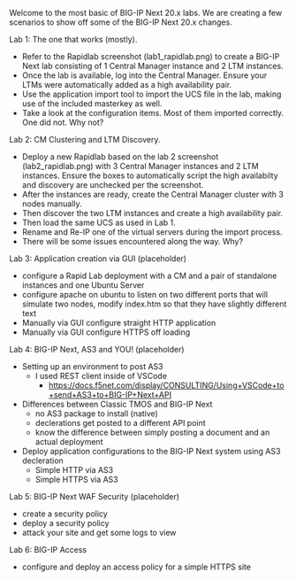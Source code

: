 Welcome to the most basic of BIG-IP Next 20.x labs. We are creating a few scenarios to show off some of the BIG-IP Next 20.x changes. 

Lab 1: The one that works (mostly). 
- Refer to the Rapidlab screenshot (lab1_rapidlab.png) to create a BIG-IP Next lab consisting of 1 Central Manager instance and 2 LTM instances.
- Once the lab is available, log into the Central Manager. Ensure your LTMs were automatically added as a high availability pair.
- Use the application import tool to import the UCS file in the lab, making use of the included masterkey as well.
- Take a look at the configuration items. Most of them imported correctly. One did not. Why not?

Lab 2: CM Clustering and LTM Discovery.
- Deploy a new Rapidlab based on the lab 2 screenshot (lab2_rapidlab.png) with 3 Central Manager instances and 2 LTM instances. Ensure the boxes to automatically script the high availabilty and discovery are unchecked per the screenshot.
- After the instances are ready, create the Central Manager cluster with 3 nodes manually.
- Then discover the two LTM instances and create a high availability pair.
- Then load the same UCS as used in Lab 1.
- Rename and Re-IP one of the virtual servers during the import process. 
- There will be some issues encountered along the way. Why?

Lab 3: Application creation via GUI (placeholder)
- configure a Rapid Lab deployment with a CM and a pair of standalone instances and one Ubuntu Server
- configure apache on ubuntu to listen on two different ports that will simulate two nodes, modify index.htm so that they have slightly different text
- Manually via GUI configure straight HTTP application
- Manually via GUI configure HTTPS off loading


Lab 4: BIG-IP Next, AS3 and YOU! (placeholder)
- Setting up an environment to post AS3
  - I used REST client inside of VSCode
    - https://docs.f5net.com/display/CONSULTING/Using+VSCode+to+send+AS3+to+BIG-IP+Next+API
- Differences between Classic TMOS and BIG-IP Next
  - no AS3 package to install (native)
  - declerations get posted to a different API point
  - know the difference between simply posting a document and an actual deployment
- Deploy application configurations to the BIG-IP Next system using AS3 decleration
  - Simple HTTP via AS3
  - Simple HTTPS via AS3
 
Lab 5: BIG-IP Next WAF Security (placeholder)
- create a security policy
- deploy a security policy
- attack your site and get some logs to view

Lab 6: BIG-IP Access
- configure and deploy an access policy for a simple HTTPS site
 

